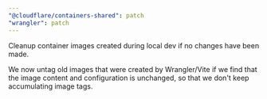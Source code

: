 ```yaml
---
"@cloudflare/containers-shared": patch
"wrangler": patch
---
```


Cleanup container images created during local dev if no changes have been made.

We now untag old images that were created by Wrangler/Vite if we find that the image content and configuration is unchanged, so that we don't keep accumulating image tags.
